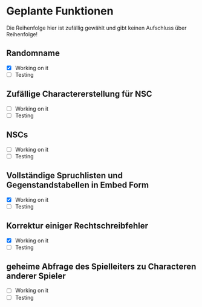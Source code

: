 # Geplante Funktionen
Die Reihenfolge hier ist zufällig gewählt und gibt keinen Aufschluss über Reihenfolge!

## Randomname
- [x] Working on it
- [ ] Testing

## Zufällige Charactererstellung für NSC
- [ ] Working on it
- [ ] Testing

## NSCs
- [ ] Working on it
- [ ] Testing

## Vollständige Spruchlisten und Gegenstandstabellen in Embed Form
- [x] Working on it
- [ ] Testing

## Korrektur einiger Rechtschreibfehler
- [x] Working on it
- [ ] Testing

## geheime Abfrage des Spielleiters zu Characteren anderer Spieler
- [ ] Working on it
- [ ] Testing
